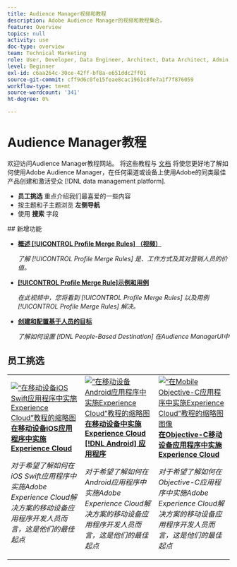 ```yaml
---
title: Audience Manager视频和教程
description: Adobe Audience Manager的视频和教程集合。
feature: Overview
topics: null
activity: use
doc-type: overview
team: Technical Marketing
role: User, Developer, Data Engineer, Architect, Data Architect, Admin, Leader
level: Beginner
exl-id: c6aa264c-30ce-42ff-bf8a-e651ddc2ff01
source-git-commit: cff9d6c0fe15feae8cac1961c8fe7a1f7f876059
workflow-type: tm+mt
source-wordcount: '341'
ht-degree: 0%

---
```


# Audience Manager教程

欢迎访问Audience Manager教程网站。 将这些教程与 [文档](https://experienceleague.adobe.com/docs/audience-manager/user-guide/aam-home.html) 将使您更好地了解如何使用Adobe Audience Manager，在任何渠道或设备上使用Adobe的同类最佳产品创建和激活受众 [!DNL data management platform].

* **员工挑选** 重点介绍我们最喜爱的一些内容
* 按主题和子主题浏览 **左侧导航**
* 使用 **搜索** 字段

<div id="whats-new-section">
## 新增功能

* **[概述 [!UICONTROL Profile Merge Rules] （视频）](build-and-manage-audiences/profile-merge/overview-of-profile-merge-rules.md)**

   *了解 [!UICONTROL Profile Merge Rules] 是、工作方式及其对营销人员的价值。*

* **[[!UICONTROL Profile Merge Rule]示例和用例](build-and-manage-audiences/profile-merge/profile-merge-rule-examples-and-use-cases.md)**

   *在此视频中，您将看到 [!UICONTROL Profile Merge Rules] 以及用例 [!UICONTROL Profile Merge Rules] 解决。*

* **[创建和配置基于人员的目标](data-activation/people-based-destinations/create-and-configure-people-based-destinations.md)**

   *了解如何设置 [!DNL People-Based Destination] 在Audience ManagerUI中*
</div>

<div id="recs-overview-body-1"></div>
<div id="recs-overview-body-2"></div>
<div id="recs-overview-body-3"></div>
<div id="recs-overview-body-4"></div>
<div id="recs-overview-body-5"></div>
<div id="recs-overview-body-6"></div>

<div id="staff-picks-section">

## 员工挑选

<table>
<tr>
  <td>
    <a href="https://experienceleague.adobe.com/docs/launch-learn/implementing-in-mobile-ios-swift-apps-with-launch/index.html?lang=en">
      <img alt="“在移动设备iOS Swift应用程序中实施Experience Cloud”教程的缩略图" src="assets/thumb_swift.png" />
    </a>
    <div>
      <a href="https://experienceleague.adobe.com/docs/launch-learn/implementing-in-mobile-ios-swift-apps-with-launch/index.html?lang=en">
    <strong>在移动设备iOS应用程序中实施Experience Cloud</strong>
    </a>
    </div>
    <p>
    <em>对于希望了解如何在iOS Swift应用程序中实施Adobe Experience Cloud解决方案的移动设备应用程序开发人员而言，这是他们的最佳起点</em>
    <p>
  </td>
  <td>
    <a href="https://experienceleague.adobe.com/docs/launch-learn/implementing-in-mobile-android-apps-with-launch/index.html?lang=en">
      <img alt="“在移动设备Android应用程序中实施Experience Cloud”教程的缩略图" src="assets/thumb_android.png" />
    </a>
    <div>
      <a href="https://experienceleague.adobe.com/docs/launch-learn/implementing-in-mobile-android-apps-with-launch/index.html?lang=en">
    <strong>在移动设备中实施Experience Cloud [!DNL Android] 应用程序</strong>
    </a>
    </div>
    <p>
    <em>对于希望了解如何在Android应用程序中实施Adobe Experience Cloud解决方案的移动设备应用程序开发人员而言，这是他们的最佳起点</em>
    <p>
  </td>
  <td>
    <a href="https://experienceleague.adobe.com/docs/launch-learn/implementing-in-mobile-ios-objective-c-apps-with-launch/index.html?lang=en">
      <img alt="“在Mobile Objective-C应用程序中实施Experience Cloud”教程的缩略图图像" src="assets/thumb_objective_c.png" />
    </a>
    <div>
      <a href="https://experienceleague.adobe.com/docs/launch-learn/implementing-in-mobile-ios-objective-c-apps-with-launch/index.html?lang=en">
    <strong>在Objective-C移动设备应用程序中实施Experience Cloud</strong>
    </a>
    </div>
    <p>
    <em>对于希望了解如何在Objective-C应用程序中实施Adobe Experience Cloud解决方案的移动设备应用程序开发人员而言，这是他们的最佳起点</em>
    <p>
  </td>
</tr>
</table>
</div>
